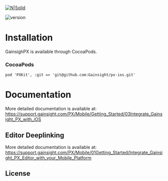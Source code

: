 [![N|Solid](https://app-dev.aptrinsic.com/home/gainsight-px-logo.svg)](https://app.aptrinsic.com)

![version](https://img.shields.io/badge/version-1.4.4-green.svg)

# Installation

GainsighPX is available through CocoaPods.

### CocoaPods

```
pod 'PXKit', :git => 'git@github.com:Gainsight/px-ios.git'
```

# Documentation


More detailed documentation is available at: <https://support.gainsight.com/PX/Mobile/Getting_Started/03Integrate_Gainsight_PX_with_iOS>


## Editor Deeplinking

More detailed documentation is available at: <https://support.gainsight.com/PX/Mobile/01Getting_Started/Integrate_Gainsight_PX_Editor_with_your_Mobile_Platform>

## License


